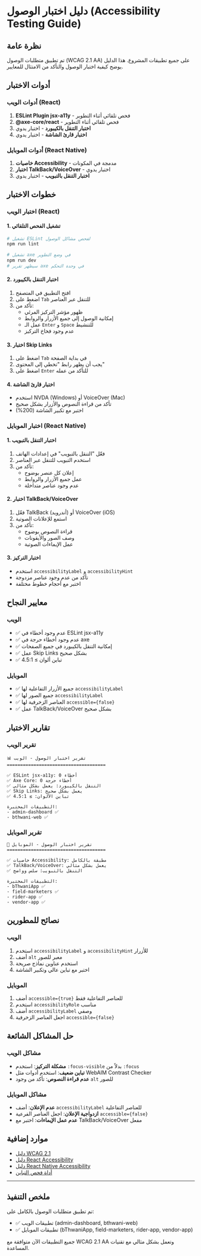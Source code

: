 # دليل اختبار الوصول (Accessibility Testing Guide)

## نظرة عامة
تم تطبيق متطلبات الوصول (WCAG 2.1 AA) على جميع تطبيقات المشروع. هذا الدليل يوضح كيفية اختبار الوصول والتأكد من الامتثال للمعايير.

## أدوات الاختبار

### أدوات الويب (React)
1. **ESLint Plugin jsx-a11y** - فحص تلقائي أثناء التطوير
2. **@axe-core/react** - فحص تلقائي أثناء التطوير
3. **اختبار التنقل بالكيبورد** - اختبار يدوي
4. **اختبار قارئ الشاشة** - اختبار يدوي

### أدوات الموبايل (React Native)
1. **خاصيات Accessibility** - مدمجة في المكونات
2. **اختبار TalkBack/VoiceOver** - اختبار يدوي
3. **اختبار التنقل بالتبويب** - اختبار يدوي

## خطوات الاختبار

### اختبار الويب (React)

#### 1. تشغيل الفحص التلقائي
```bash
# تشغيل ESLint لفحص مشاكل الوصول
npm run lint

# تشغيل axe في وضع التطوير
npm run dev
# سيظهر تقرير axe في وحدة التحكم
```

#### 2. اختبار التنقل بالكيبورد
1. افتح التطبيق في المتصفح
2. اضغط على `Tab` للتنقل عبر العناصر
3. تأكد من:
   - ظهور مؤشر التركيز المرئي
   - إمكانية الوصول إلى جميع الأزرار والروابط
   - عمل الـ `Enter` و `Space` للتنشيط
   - عدم وجود فخاخ التركيز

#### 3. اختبار Skip Links
1. اضغط على `Tab` في بداية الصفحة
2. يجب أن يظهر رابط "تخطي إلى المحتوى"
3. اضغط على `Enter` للتأكد من عمله

#### 4. اختبار قارئ الشاشة
- استخدم NVDA (Windows) أو VoiceOver (Mac)
- تأكد من قراءة النصوص والأزرار بشكل صحيح
- اختبر مع تكبير الشاشة (200%)

### اختبار الموبايل (React Native)

#### 1. اختبار التنقل بالتبويب
1. فعّل "التنقل بالتبويب" في إعدادات الهاتف
2. استخدم التبويب للتنقل عبر العناصر
3. تأكد من:
   - إعلان كل عنصر بوضوح
   - عمل جميع الأزرار والروابط
   - عدم وجود عناصر متداخلة

#### 2. اختبار TalkBack/VoiceOver
1. فعّل TalkBack (أندرويد) أو VoiceOver (iOS)
2. استمع للإعلانات الصوتية
3. تأكد من:
   - قراءة النصوص بوضوح
   - وصف الصور والأيقونات
   - عمل الإيماءات الصوتية

#### 3. اختبار التركيز
- استخدم `accessibilityLabel` و `accessibilityHint`
- تأكد من عدم وجود عناصر مزدوجة
- اختبر مع أحجام خطوط مختلفة

## معايير النجاح

### الويب
- ✅ عدم وجود أخطاء في ESLint jsx-a11y
- ✅ عدم وجود أخطاء حرجة في axe
- ✅ إمكانية التنقل بالكيبورد في جميع الصفحات
- ✅ عمل Skip Links بشكل صحيح
- ✅ تباين ألوان ≥ 4.5:1

### الموبايل
- ✅ جميع الأزرار التفاعلية لها `accessibilityLabel`
- ✅ جميع الصور لها `accessibilityLabel`
- ✅ العناصر الزخرفية لها `accessible={false}`
- ✅ عمل TalkBack/VoiceOver بشكل صحيح

## تقارير الاختبار

### تقرير الويب
```
📊 تقرير اختبار الوصول - الويب
=====================================

✅ ESLint jsx-a11y: 0 أخطاء
✅ Axe Core: 0 أخطاء حرجة
✅ التنقل بالكيبورد: يعمل بشكل مثالي
✅ Skip Links: يعمل بشكل صحيح
✅ تباين الألوان: ≥ 4.5:1

التطبيقات المختبرة:
- admin-dashboard ✅
- bthwani-web ✅
```

### تقرير الموبايل
```
📱 تقرير اختبار الوصول - الموبايل
=====================================

✅ خاصيات Accessibility: مطبقة بالكامل
✅ TalkBack/VoiceOver: يعمل بشكل مثالي
✅ التنقل بالتبويب: سلس وواضح

التطبيقات المختبرة:
- bThwaniApp ✅
- field-marketers ✅
- rider-app ✅
- vendor-app ✅
```

## نصائح للمطورين

### الويب
1. استخدم `accessibilityLabel` و `accessibilityHint` للأزرار
2. أضف `alt` معبر للصور
3. استخدم عناوين نماذج صريحة
4. اختبر مع تباين عالي وتكبير الشاشة

### الموبايل
1. أضف `accessible={true}` للعناصر التفاعلية فقط
2. استخدم `accessibilityRole` مناسب
3. أضف `accessibilityLabel` وصفي
4. اجعل العناصر الزخرفية `accessible={false}`

## حل المشاكل الشائعة

### مشاكل الويب
- **مشكلة التركيز**: استخدم `:focus-visible` بدلاً من `:focus`
- **تباين ضعيف**: استخدم أدوات مثل WebAIM Contrast Checker
- **عدم قراءة النصوص**: تأكد من وجود `alt` للصور

### مشاكل الموبايل
- **عدم الإعلان**: أضف `accessibilityLabel` للعناصر التفاعلية
- **ازدواجية الإعلان**: اجعل العناصر الفرعية `accessible={false}`
- **عدم عمل الإيماءات**: اختبر مع TalkBack/VoiceOver مفعل

## موارد إضافية

- [دليل WCAG 2.1](https://www.w3.org/WAI/WCAG21/quickref/)
- [دليل React Accessibility](https://react.dev/learn/accessibility)
- [دليل React Native Accessibility](https://reactnative.dev/docs/accessibility)
- [أداة فحص التباين](https://webaim.org/resources/contrastchecker/)

---

## ملخص التنفيذ

تم تطبيق متطلبات الوصول بالكامل على:
- ✅ تطبيقات الويب (admin-dashboard, bthwani-web)
- ✅ تطبيقات الموبايل (bThwaniApp, field-marketers, rider-app, vendor-app)

جميع التطبيقات الآن متوافقة مع WCAG 2.1 AA وتعمل بشكل مثالي مع تقنيات المساعدة.
